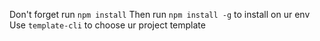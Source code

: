 Don't forget run `npm install`
Then run `npm install -g` to install on ur env
Use `template-cli` to choose ur project template

